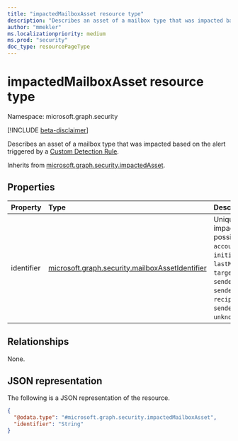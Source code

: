 ```yaml
---
title: "impactedMailboxAsset resource type"
description: "Describes an asset of a mailbox type that was impacted based on the alert triggered by the custom detection rule"
author: "mmekler"
ms.localizationpriority: medium
ms.prod: "security"
doc_type: resourcePageType
---
```


# impactedMailboxAsset resource type

Namespace: microsoft.graph.security

[!INCLUDE [beta-disclaimer](../../includes/beta-disclaimer.md)]

Describes an asset of a mailbox type that was impacted based on the alert triggered by a [Custom Detection Rule](../resources/security-detectionrule.md).

Inherits from [microsoft.graph.security.impactedAsset](../resources/security-impactedasset.md).

## Properties
| Property   | Type                                                                                                            | Description                                                                                                                                                                                                                                                                                              |
|:-----------|:----------------------------------------------------------------------------------------------------------------|:---------------------------------------------------------------------------------------------------------------------------------------------------------------------------------------------------------------------------------------------------------------------------------------------------------|
| identifier | [microsoft.graph.security.mailboxAssetIdentifier](../resources/enums-security.md#mailboxassetidentifier-values) | Unique identifier for the impacted mailbox asset. The possible values are: `accountUpn`, `fileOwnerUpn`, `initiatingProcessAccountUpn`, `lastModifyingAccountUpn`, `targetAccountUpn`, `senderFromAddress`, `senderDisplayName`, `recipientEmailAddress`, `senderMailFromAddress`, `unknownFutureValue`. |

## Relationships
None.

## JSON representation
The following is a JSON representation of the resource.
<!-- {
  "blockType": "resource",
  "@odata.type": "microsoft.graph.security.impactedMailboxAsset"
}
-->
``` json
{
  "@odata.type": "#microsoft.graph.security.impactedMailboxAsset",
  "identifier": "String"
}
```


